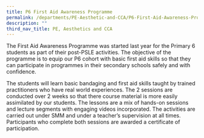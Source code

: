 ```yaml
---
title: P6 First Aid Awareness Programme
permalink: /departments/PE-Aesthetic-and-CCA/P6-First-Aid-Awareness-Programme
description: ""
third_nav_title: PE, Aesthetics and CCA
---
```



The First Aid Awareness Programme was started last year for the Primary 6 students as part of their post-PSLE activities. The objective of the programme is to equip our P6 cohort with basic first aid skills so that they can participate in programmes in their secondary schools safely and with confidence.

The students will learn basic bandaging and first aid skills taught by trained practitioners who have real world experiences. The 2 sessions are conducted over 2 weeks so that there course material is more easily assimilated by our students. The lessons are a mix of hands-on sessions and lecture segments with engaging videos incorporated. The activities are carried out under SMM and under a teacher’s supervision at all times. Participants who complete both sessions are awarded a certificate of participation.